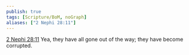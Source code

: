 ```yaml
---
publish: true
tags: [Scripture/BoM, noGraph]
aliases: ["2 Nephi 28:11"]
---
```

[2 Nephi 28:11](https://churchofjesuschrist.org/study/scriptures/bofm/2-ne/28?lang=eng&id=p11#p11) Yea, they have all gone out of the way; they have become corrupted.
